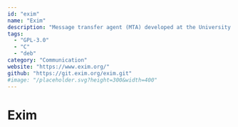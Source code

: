 ```yaml
---
id: "exim"
name: "Exim"
description: "Message transfer agent (MTA) developed at the University of Cambridge."
tags:
  - "GPL-3.0"
  - "C"
  - "deb"
category: "Communication"
website: "https://www.exim.org/"
github: "https://git.exim.org/exim.git"
#image: "/placeholder.svg?height=300&width=400"
---
```


# Exim
